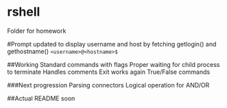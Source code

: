 # rshell
Folder for homework

#Prompt
updated to display username and host by fetching
getlogin() and gethostname() 
``<username>@<hostname>$``

##Working
Standard commands with flags
Proper waiting for child process to terminate
Handles comments
Exit works again
True/False commands

###Next progression
Parsing connectors
Logical operation for AND/OR

##Actual README soon
